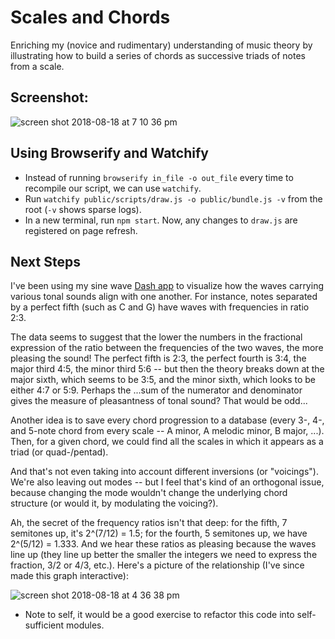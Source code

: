 
# Scales and Chords
Enriching my (novice and rudimentary) understanding of music theory by illustrating how to build a series of chords as successive triads of notes from a scale.

## Screenshot:
![screen shot 2018-08-18 at 7 10 36 pm](https://user-images.githubusercontent.com/29472568/44304199-760f6e00-a31a-11e8-88f4-35228bfd3270.png)

## Using Browserify and Watchify
- Instead of running `browserify in_file -o out_file` every time to recompile our script, we can use `watchify`.
- Run `watchify public/scripts/draw.js -o public/bundle.js -v` from the root (`-v` shows sparse logs).
- In a new terminal, run `npm start`. Now, any changes to `draw.js` are registered on page refresh.

## Next Steps
I've been using my sine wave [Dash app](https://github.com/zackstout/fourier-visualize-dash) to visualize how the waves carrying various tonal sounds align with one another. For instance, notes separated by a perfect fifth (such as C and G) have waves with frequencies in ratio 2:3.

The data seems to suggest that the lower the numbers in the fractional expression of the ratio between the frequencies of the two waves, the more pleasing the sound! The perfect fifth is 2:3, the perfect fourth is 3:4, the major third 4:5, the minor third 5:6 -- but then the theory breaks down at the major sixth, which seems to be 3:5, and the minor sixth, which looks to be either 4:7 or 5:9. Perhaps the ...sum of the numerator and denominator gives the measure of pleasantness of tonal sound? That would be odd...

Another idea is to save every chord progression to a database (every 3-, 4-, and 5-note chord from every scale -- A minor, A melodic minor, B major, ...). Then, for a given chord, we could find all the scales in which it appears as a triad (or quad-/pentad).

And that's not even taking into account different inversions (or "voicings"). We're also leaving out modes -- but I feel that's kind of an orthogonal issue, because changing the mode wouldn't change the underlying chord structure (or would it, by modulating the voicing?).

Ah, the secret of the frequency ratios isn't that deep: for the fifth, 7 semitones up, it's 2^(7/12) = 1.5; for the fourth, 5 semitones up, we have 2^(5/12) = 1.333. And we hear these ratios as pleasing because the waves line up (they line up better the smaller the integers we need to express the fraction, 3/2 or 4/3, etc.). Here's a picture of the relationship (I've since made this graph interactive):

![screen shot 2018-08-18 at 4 36 38 pm](https://user-images.githubusercontent.com/29472568/44303376-f4f9ac00-a304-11e8-96e1-c10a7db88f41.png)

- Note to self, it would be a good exercise to refactor this code into self-sufficient modules.

